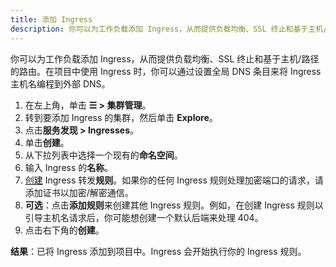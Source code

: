 ```yaml
---
title: 添加 Ingress
description: 你可以为工作负载添加 Ingress，从而提供负载均衡、SSL 终止和基于主机/路径的路由。了解如何添加 Rancher Ingress
---
```


你可以为工作负载添加 Ingress，从而提供负载均衡、SSL 终止和基于主机/路径的路由。在项目中使用 Ingress 时，你可以通过设置全局 DNS 条目来将 Ingress 主机名编程到外部 DNS。

1. 在左上角，单击 **☰ > 集群管理**。
1. 转到要添加 Ingress 的集群，然后单击 **Explore**。
1. 点击**服务发现 > Ingresses**。
1. 单击**创建**。
1. 从下拉列表中选择一个现有的**命名空间**。
1. 输入 Ingress 的**名称**。
1. [创建](ingress-configuration.md) Ingress 转发**规则**。如果你的任何 Ingress 规则处理加密端口的请求，请添加证书以加密/解密通信。
1. **可选**：点击**添加规则**来创建其他 Ingress 规则。例如，在创建 Ingress 规则以引导主机名请求后，你可能想创建一个默认后端来处理 404。
1. 点击右下角的**创建**。

**结果**：已将 Ingress 添加到项目中。Ingress 会开始执行你的 Ingress 规则。
